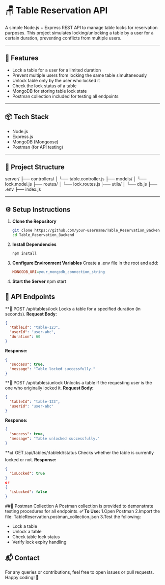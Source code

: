 # 🪑 Table Reservation API

A simple Node.js + Express REST API to manage table locks for reservation purposes. This project simulates locking/unlocking a table by a user for a certain duration, preventing conflicts from multiple users.

---

## 🚀 Features

- Lock a table for a user for a limited duration
- Prevent multiple users from locking the same table simultaneously
- Unlock table only by the user who locked it
- Check the lock status of a table
- MongoDB for storing table lock state
- Postman collection included for testing all endpoints

---

## 📦 Tech Stack

- Node.js
- Express.js
- MongoDB (Mongoose)
- Postman (for API testing)

---

## 📁 Project Structure
server/
├── controllers/
│ └── table.controller.js
├── models/
│ └── lock.model.js
├── routes/
│ └── lock.routes.js
├── utils/
│ └── db.js
├── .env
├── index.js


---

## ⚙️ Setup Instructions

1. **Clone the Repository**
   ```bash
   git clone https://github.com/your-username/Table_Reservation_Backend.git
   cd Table_Reservation_Backend
2. **Install Dependencies**   
   ```bash
   npm install
3. **Configure Environment Variables**
     Create a .env file in the root and add:
   ```ini
   MONGODB_URI=your_mongodb_connection_string
   
4. **Start the Server**
     npm start

## 📡 API Endpoints

**🔐 POST /api/tables/lock
Locks a table for a specified duration (in seconds).
**Request Body:**
```json
{
  "tableId": "table-123",
  "userId": "user-abc",
  "duration": 60
}
```
**Response:**
```json
{
  "success": true,
  "message": "Table locked successfully."
}
```

**🔐 POST /api/tables/unlock
Unlocks a table if the requesting user is the one who originally locked it.
**Request Body:**
```json
{
  "tableId": "table-123",
  "userId": "user-abc"
}
```
**Response:**
```json
{
  "success": true,
  "message": "Table unlocked successfully."
}
```

**📊 GET /api/tables/:tableId/status
Checks whether the table is currently locked or not.
**Response:**
```json
{
  "isLocked": true
}
or
{
  "isLocked": false
}
```

##🧪 Postman Collection
A Postman collection is provided to demonstrate testing procedures for all endpoints.
**✅ To Use:**
1.Open Postman
2.Import the file: TableReservation.postman_collection.json
3.Test the following:
   - Lock a table
   - Unlock a table
   - Check table lock status
   - Verify lock expiry handling

## 📬 Contact
For any queries or contributions, feel free to open issues or pull requests. Happy coding! 🎉

